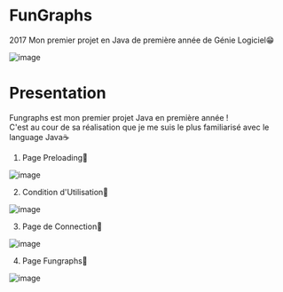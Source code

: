 # FunGraphs
2017 Mon premier projet en Java de première année de Génie Logiciel😁  

![image](https://user-images.githubusercontent.com/40875400/120034063-03b03a00-bfec-11eb-9b83-0ddd1864df92.png)

# Presentation
Fungraphs est mon premier projet Java en première année !  
C'est au cour de sa réalisation que je me suis le plus familiarisé avec le language Java☕  
1. Page Preloading🍃  

![image](https://user-images.githubusercontent.com/40875400/120029699-f8f2a680-bfe5-11eb-9b13-4525d54d3cf4.png)

2. Condition d'Utilisation🍃  

![image](https://user-images.githubusercontent.com/40875400/120029776-10319400-bfe6-11eb-963f-35fc906451b4.png)

3. Page de Connection🍃  

![image](https://user-images.githubusercontent.com/40875400/120029803-1b84bf80-bfe6-11eb-9075-ece37321ec86.png)

4. Page Fungraphs🍃  

![image](https://user-images.githubusercontent.com/40875400/120029962-5edf2e00-bfe6-11eb-86ba-f94980b3fd53.png)
 
